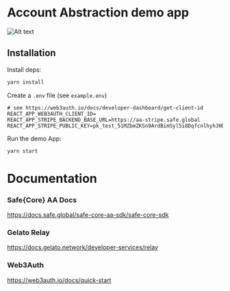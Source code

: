 # Account Abstraction demo app

![Alt text](https://hvsvvszcbocvlblvjssi.supabase.co/storage/v1/object/sign/ss/aa.png?token=eyJhbGciOiJIUzI1NiIsInR5cCI6IkpXVCJ9.eyJ1cmwiOiJzcy9hYS5wbmciLCJpYXQiOjE2OTIzMzkxOTksImV4cCI6MTcyMzg3NTE5OX0.oFFklDn0XEETbGOUKSSNJbCyyfmkXo9rKRrVYOnGoaw&t=2023-08-18T06%3A13%3A19.731Z)


## Installation

Install deps:

```bash
yarn install
```

Create a `.env` file (see `example.env`)


```
# see https://web3auth.io/docs/developer-dashboard/get-client-id
REACT_APP_WEB3AUTH_CLIENT_ID=
REACT_APP_STRIPE_BACKEND_BASE_URL=https://aa-stripe.safe.global
REACT_APP_STRIPE_PUBLIC_KEY=pk_test_51MZbmZKSn9ArdBimSyl5i8DqfcnlhyhJHD8bF2wKrGkpvNWyPvBAYtE211oHda0X3Ea1n4e9J9nh2JkpC7Sxm5a200Ug9ijfoO

```

Run the demo App:

```bash
yarn start
```


# Documentation
### Safe{Core} AA Docs 
https://docs.safe.global/safe-core-aa-sdk/safe-core-sdk

### Gelato Relay
https://docs.gelato.network/developer-services/relay

### Web3Auth
https://web3auth.io/docs/quick-start